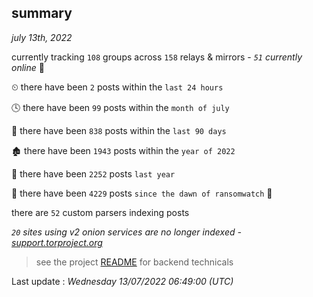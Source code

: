 
## summary
_july 13th, 2022_

currently tracking `108` groups across `158` relays & mirrors - _`51` currently online_ 📡

⏲ there have been `2` posts within the `last 24 hours`

🕓 there have been `99` posts within the `month of july`

📅 there have been `838` posts within the `last 90 days`

🏚 there have been `1943` posts within the `year of 2022`

🚀 there have been `2252` posts `last year`

🦕 there have been `4229` posts `since the dawn of ransomwatch` 🐣

there are `52` custom parsers indexing posts

_`20` sites using v2 onion services are no longer indexed - [support.torproject.org](https://support.torproject.org/onionservices/v2-deprecation/)_

> see the project [README](https://github.com/jmousqueton/ransomwatch#readme) for backend technicals



Last update : _Wednesday 13/07/2022 06:49:00 (UTC)_

